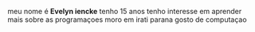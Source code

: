 meu nome é **Evelyn iencke**
tenho 15 anos 
tenho interesse em aprender mais sobre as programaçoes 
moro em irati parana 
gosto de computaçao 

